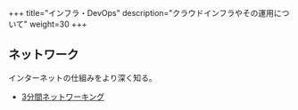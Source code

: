 +++
title="インフラ・DevOps"
description="クラウドインフラやその運用について"
weight=30
+++

## ネットワーク
インターネットの仕組みをより深く知る。
- [3分間ネットワーキング](http://www5e.biglobe.ne.jp/aji/3min/)